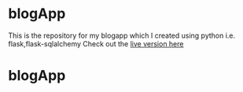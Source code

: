 # blogApp

This is the repository for my blogapp which I created using python i.e. flask,flask-sqlalchemy
Check out the [live version here](https://tfblog.herokuapp.com)
# blogApp
